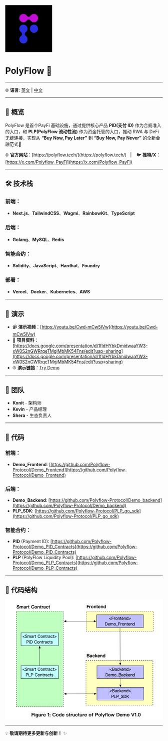 <img src="./images/icon.jpg" alt="Icon" width="150" height="150"> 

# PolyFlow 🚀

---

🌐 **语言**: [英文](./README.md) | [中文](./README_zh.md)  

---

## 🚀 概览
PolyFlow 是首个PayFi 基础设施，通过提供核心产品 **PID(支付 ID)** 作为合规准入的入口，和 **PLP(PolyFlow 流动性池)** 作为资金托管的入口，推动 RWA 与 DeFi 无缝连接，实现从 **“Buy Now, Pay Later”** 到 **“Buy Now, Pay Never”** 的全新金融范式🌟

🌐 **官方网站**：[https://polyflow.tech/](https://polyflow.tech/)  &nbsp;&nbsp;| &nbsp;&nbsp; 🐦 **推特/X**：[https://x.com/Polyflow_PayFi](https://x.com/Polyflow_PayFi)

---

## 🛠️ 技术栈

### 前端：
- **Next.js**、**TailwindCSS**、**Wagmi**、**RainbowKit**、**TypeScript**

### 后端：
- **Golang**、**MySQL**、**Redis**

### 智能合约：
- **Solidity**、**JavaScript**、**Hardhat**、**Foundry**

### 部署：
- **Vercel**、**Docker**、**Kubernetes**、**AWS**

---

## 🎥 演示

- 📹 **演示视频**：[https://youtu.be/Cwd-mCw5IVw](https://youtu.be/Cwd-mCw5IVw)  
- 📜 **项目资料**：[https://docs.google.com/presentation/d/1fIdHYbkDmidwaaYW3-xW0S2nGWRrqeTMgiMbMK54Fns/edit?usp=sharing](https://docs.google.com/presentation/d/1fIdHYbkDmidwaaYW3-xW0S2nGWRrqeTMgiMbMK54Fns/edit?usp=sharing)  
- 🌐 **演示链接**：[Try Demo](https://hashkey-xi.vercel.app/)

---

## 👥 团队

- **Konit** - 架构师  
- **Kevin** - 产品经理
- **Shera** - 生态负责人  

---

## 📂 代码

### 前端：
- **Demo_Frontend**: [https://github.com/Polyflow-Protocol/Demo_Frontend](https://github.com/Polyflow-Protocol/Demo_Frontend)

### 后端：
- **Demo_Backend**: [https://github.com/Polyflow-Protocol/Demo_backend](https://github.com/Polyflow-Protocol/Demo_backend)
- **PLP_SDK**: [https://github.com/Polyflow-Protocol/PLP_go_sdk](https://github.com/Polyflow-Protocol/PLP_go_sdk)

### 智能合约：
- **PID** (Payment ID): [https://github.com/Polyflow-Protocol/Demo_PID_Contracts](https://github.com/Polyflow-Protocol/Demo_PID_Contracts)
- **PLP** (PolyFlow Liquidity Pool): [https://github.com/Polyflow-Protocol/Demo_PLP_Contracts](https://github.com/Polyflow-Protocol/Demo_PLP_Contracts)
---

## 📑 代码结构
<div align="center">
  <img src="./images/code_structure_demo_v1.0.jpg" alt="Code Structure">
</div>

---

💡 **敬请期待更多更新与创新！** ✨
